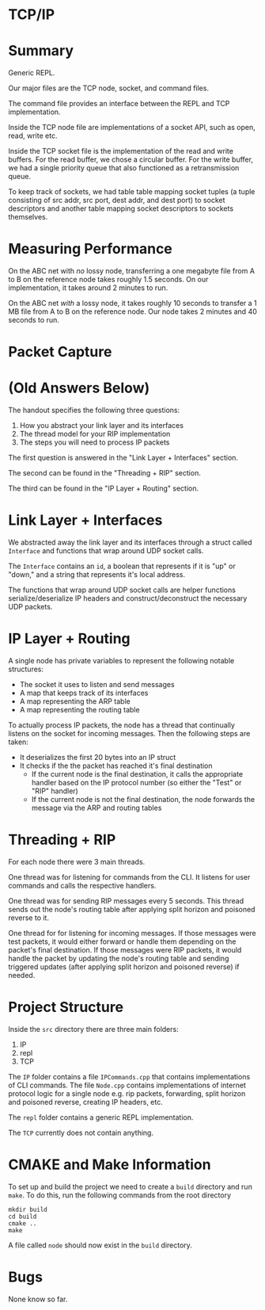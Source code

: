 # TCP/IP

# Summary

Generic REPL.

Our major files are the TCP node, socket, and command files. 

The command file provides an interface between the REPL and TCP implementation. 

Inside the TCP node file are implementations of a socket API, such as open, read, write etc. 

Inside the TCP socket file is the implementation of the read and write buffers. For the read buffer, we chose a circular buffer. For the write buffer, we had a single priority queue that also functioned as a retransmission queue. 

To keep track of sockets, we had table table mapping socket tuples (a tuple consisting of src addr, src port, dest addr, and dest port) to socket descriptors and another table mapping socket descriptors to sockets themselves.  

# Measuring Performance

On the ABC net with *no* lossy node, transferring a one megabyte file from A to B on the reference node takes roughly 1.5 seconds. On our implementation, it takes around 2 minutes to run. 

On the ABC net *with* a lossy node, it takes roughly 10 seconds to transfer a 1 MB file from A to B on the reference node. Our node takes 2 minutes and 40 seconds to run. 


# Packet Capture



# (Old Answers Below)
The handout specifies the following three questions:
1. How you abstract your link layer and its interfaces
2. The thread model for your RIP implementation
3. The steps you will need to process IP packets

The first question is answered in the "Link Layer + Interfaces" section.

The second can be found in the "Threading + RIP" section.

The third can be found in the "IP Layer + Routing" section.

# Link Layer + Interfaces

We abstracted away the link layer and its interfaces through a struct called ```Interface``` and functions that wrap around UDP socket calls. 

The ```Interface``` contains an ```id```, a boolean that represents if it is "up" or "down," and a string that represents it's local address. 

The functions that wrap around UDP socket calls are helper functions serialize/deserialize IP headers and construct/deconstruct the necessary UDP packets.

# IP Layer + Routing

A single node has private variables to represent the following notable structures:
- The socket it uses to listen and send messages
- A map that keeps track of its interfaces
- A map representing the ARP table
- A map representing the routing table

To actually process IP packets, the node has a thread that continually listens on the socket for incoming messages. Then the following steps are taken:
- It deserializes the first 20 bytes into an IP struct
- It checks if the the packet has reached it's final destination
  - If the current node is the final destination, it calls the appropriate handler based on the IP protocol number (so either the "Test" or "RIP" handler)
  - If the current node is not the final destination, the node forwards the message via the ARP and routing tables

# Threading + RIP

For each node there were 3 main threads. 

One thread was for listening for commands from the CLI. It listens for user commands and calls the respective handlers. 

One thread was for sending RIP messages every 5 seconds. This thread sends out the node's routing table after applying split horizon and poisoned reverse to it. 

One thread for for listening for incoming messages. If those messages were test packets, it would either forward or handle them depending on the packet's final destination. If those messages were RIP packets, it would handle the packet by updating the node's routing table and sending triggered updates (after applying split horizon and poisoned reverse) if needed.

# Project Structure

Inside the ```src``` directory there are three main folders: 

1. IP
2. repl
3. TCP

The ```IP``` folder contains a file ```IPCommands.cpp``` that contains implementations of CLI commands. The file ```Node.cpp``` contains implementations of internet protocol logic for a single node e.g. rip packets, forwarding, split horizon and poisoned reverse, creating IP headers, etc.

The ```repl``` folder contains a generic REPL implementation.

The ```TCP``` currently does not contain anything.

# CMAKE and Make Information

To set up and build the project we need to create a ```build``` directory and run ```make```. To do this, run the following commands from the root directory
```
mkdir build 
cd build
cmake ..
make
```
A file called ```node``` should now exist in the ```build``` directory.

# Bugs

None know so far.
